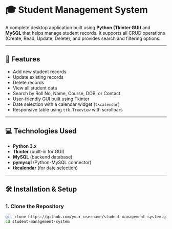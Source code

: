 # 🎓 Student Management System

A complete desktop application built using **Python (Tkinter GUI)** and **MySQL** that helps manage student records. It supports all CRUD operations (Create, Read, Update, Delete), and provides search and filtering options.

---

## 📌 Features

- Add new student records
- Update existing records
- Delete records
- View all student data
- Search by Roll No, Name, Course, DOB, or Contact
- User-friendly GUI built using Tkinter
- Date selection with a calendar widget (`tkcalendar`)
- Responsive table using `ttk.Treeview` with scrollbars

---

## 💻 Technologies Used

- **Python 3.x**
- **Tkinter** (built-in for GUI)
- **MySQL** (backend database)
- **pymysql** (Python-MySQL connector)
- **tkcalendar** (for date selection)

---

## 🛠️ Installation & Setup

### 1. Clone the Repository
```bash
git clone https://github.com/your-username/student-management-system.git
cd student-management-system

